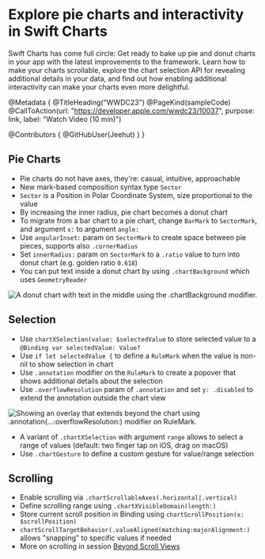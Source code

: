 # Explore pie charts and interactivity in Swift Charts

Swift Charts has come full circle: Get ready to bake up pie and donut charts in your app with the latest improvements to the framework. Learn how to make your charts scrollable, explore the chart selection API for revealing additional details in your data, and find out how enabling additional interactivity can make your charts even more delightful. 

@Metadata {
   @TitleHeading("WWDC23")
   @PageKind(sampleCode)
   @CallToAction(url: "https://developer.apple.com/wwdc23/10037", purpose: link, label: "Watch Video (10 min)")

   @Contributors {
      @GitHubUser(Jeehut)
   }
}



## Pie Charts

- Pie charts do not have axes, they're: casual, intuitive, approachable
- New mark-based composition syntax type `Sector`
- `Sector` is a Position in Polar Coordinate System, size proportional to the value
- By increasing the inner radius, pie chart becomes a donut chart
- To migrate from a bar chart to a pie chart, change `BarMark` to `SectorMark`, and argument `x:` to argument `angle:`
- Use `angularInset:` param on `SectorMark` to create space between pie pieces, supports also `.cornerRadius`
- Set `innerRadius:` param on `SectorMark` to a `.ratio` value to turn into donut chart (e.g. golden ratio `0.618`)
- You can put text inside a donut chart by using `.chartBackground` which uses `GeometryReader`

![A donut chart with text in the middle using the `.chartBackground` modifier.][donut]

[donut]: Donut.png

## Selection

- Use `chartXSelection(value: $selectedValue` to store selected value to a `@Binding var selectedValue: Value?`
- Use `if let selectedValue {` to define a `RuleMark` when the value is non-nil to show selection in chart
- Use `.annotation` modifier on the `RuleMark` to create a popover that shows additional details about the selection
- Use `.overflowResolution` param of `.annotation` and set `y: .disabled` to extend the annotation outside the chart view

![Showing an overlay that extends beyond the chart using `.annotation(...:overflowResolution:)` modifier on `RuleMark`.][selection]

[selection]: Selection.png

- A variant of `.chartXSelection` with argument `range` allows to select a range of values (default: two finger tap on iOS, drag on macOS)
- Use `.chartGesture` to define a custom gesture for value/range selection

## Scrolling

- Enable scrolling via `.chartScrollableAxes(.horizontal|.vertical)`
- Define scrolling range using `.chartXVisibleDomain(length:)`
- Store current scroll position in Binding using `chartScrollPosition(x: $scrollPosition)`
- `chartScrollTargetBehavior(.valueAligned(matching:majorAlignment:)` allows "snapping" to specific values if needed
- More on scrolling in session [Beyond Scroll Views](https://developer.apple.com/videos/play/wwdc2023/10159)

